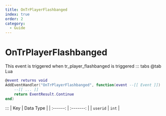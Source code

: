 ```yaml
---
title: OnTrPlayerFlashbanged
index: true
order: 2
category:
  - Guide
---
```


# OnTrPlayerFlashbanged
This event is triggered when tr_player_flashbanged is triggered
::: tabs
@tab Lua
```lua
@event returns void
AddEventHandler("OnTrPlayerFlashbanged", function(event --[[ Event ]])
    --[[ ... ]]
    return EventResult.Continue
end)
```

:::
|    Key   | Data Type |
| :------: | :-------: |
| `userid` |   `int`   |